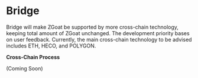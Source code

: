 # Bridge

Bridge will make ZGoat be supported by more cross-chain technology, keeping total amount of ZGoat unchanged. The development priority bases on user feedback. Currently, the main cross-chain technology to be advised includes ETH, HECO, and POLYGON.

**Cross-Chain Process**

\(Coming Soon\)

